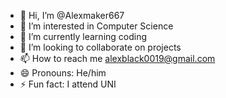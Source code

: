 - 👋 Hi, I’m @Alexmaker667
- 👀 I’m interested in Computer Science
- 🌱 I’m currently learning coding
- 💞️ I’m looking to collaborate on projects
- 📫 How to reach me alexblack0019@gmail.com
- 😄 Pronouns: He/him
- ⚡ Fun fact: I attend UNI

<!---
Alexmaker667/Alexmaker667 is a ✨ special ✨ repository because its `README.md` (this file) appears on your GitHub profile.
You can click the Preview link to take a look at your changes.
--->
